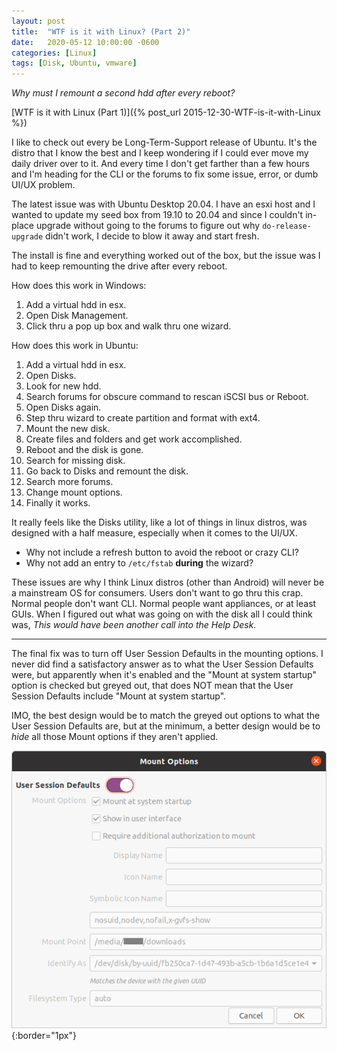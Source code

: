 ```yaml
---
layout: post
title:  "WTF is it with Linux? (Part 2)"
date:   2020-05-12 10:00:00 -0600
categories: [Linux]
tags: [Disk, Ubuntu, vmware]
---
```


*Why must I remount a second hdd after every reboot?*

[WTF is it with Linux (Part 1)]({% post_url 2015-12-30-WTF-is-it-with-Linux %})

I like to check out every be Long-Term-Support release of Ubuntu. It's the distro that I know the best and I keep wondering if I could ever move my daily driver over to it. And every time I don't get farther than a few hours and I'm heading for the CLI or the forums to fix some issue, error, or dumb UI/UX problem.

The latest issue was with Ubuntu Desktop 20.04. I have an esxi host and I wanted to update my seed box from 19.10 to 20.04 and since I couldn't in-place upgrade without going to the forums to figure out why `do-release-upgrade` didn't work, I decide to blow it away and start fresh.

The install is fine and everything worked out of the box, but the issue was I had to keep remounting the drive after every reboot.

How does this work in Windows:
1. Add a virtual hdd in esx.
2. Open Disk Management.
3. Click thru a pop up box and walk thru one wizard.

How does this work in Ubuntu:
1. Add a virtual hdd in esx.
2. Open Disks.
3. Look for new hdd.
4. Search forums for obscure command to rescan iSCSI bus or Reboot.
5. Open Disks again.
6. Step thru wizard to create partition and format with ext4.
7. Mount the new disk.
8. Create files and folders and get work accomplished.
9. Reboot and the disk is gone.
10. Search for missing disk.
11. Go back to Disks and remount the disk.
12. Search more forums.
13. Change mount options.
14. Finally it works.

It really feels like the Disks utility, like a lot of things in linux distros, was designed with a half measure, especially when it comes to the UI/UX.

* Why not include a refresh button to avoid the reboot or crazy CLI?
* Why not add an entry to `/etc/fstab` **during** the wizard?

These issues are why I think Linux distros (other than Android) will never be a mainstream OS for consumers. Users don't want to go thru this crap. Normal people don't want CLI. Normal people want appliances, or at least GUIs. When I figured out what was going on with the disk all I could think was, *This would have been another call into the Help Desk.*

---

The final fix was to turn off User Session Defaults in the mounting options. I never did find a satisfactory answer as to what the User Session Defaults were, but apparently when it's enabled and the "Mount at system startup" option is checked but greyed out, that does NOT mean that the User Session Defaults include "Mount at system startup".

IMO, the best design would be to match the greyed out options to what the User Session Defaults are, but at the minimum, a better design would be to *hide* all those Mount options if they aren't applied.

![Default options](/assets/2020/05/mount-options-user-session-defaults.png){:border="1px"}
